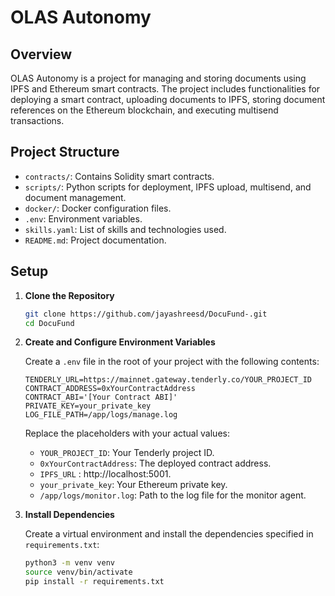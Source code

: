 # OLAS Autonomy

## Overview

OLAS Autonomy is a project for managing and storing documents using IPFS and Ethereum smart contracts. The project includes functionalities for deploying a smart contract, uploading documents to IPFS, storing document references on the Ethereum blockchain, and executing multisend transactions.

## Project Structure

- `contracts/`: Contains Solidity smart contracts.
- `scripts/`: Python scripts for deployment, IPFS upload, multisend, and document management.
- `docker/`: Docker configuration files.
- `.env`: Environment variables.
- `skills.yaml`: List of skills and technologies used.
- `README.md`: Project documentation.

## Setup

1. **Clone the Repository**

   ```bash
   git clone https://github.com/jayashreesd/DocuFund-.git
   cd DocuFund
   ```
2. **Create and Configure Environment Variables**

    Create a `.env` file in the root of your project with the following contents:

    ```dotenv
    TENDERLY_URL=https://mainnet.gateway.tenderly.co/YOUR_PROJECT_ID
    CONTRACT_ADDRESS=0xYourContractAddress
    CONTRACT_ABI='[Your Contract ABI]'
    PRIVATE_KEY=your_private_key
    LOG_FILE_PATH=/app/logs/manage.log
    ```
    Replace the placeholders with your actual values:
    - `YOUR_PROJECT_ID`: Your Tenderly project ID.
    - `0xYourContractAddress`: The deployed contract address.
    - `IPFS_URL` : http://localhost:5001.
    - `your_private_key`: Your Ethereum private key.
    - `/app/logs/monitor.log`: Path to the log file for the monitor agent.

3. **Install Dependencies**

    Create a virtual environment and install the dependencies specified in `requirements.txt`:

    ```bash
    python3 -m venv venv
    source venv/bin/activate
    pip install -r requirements.txt
    ```
    
   



